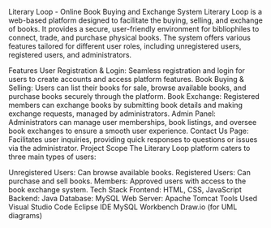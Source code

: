 Literary Loop - Online Book Buying and Exchange System
Literary Loop is a web-based platform designed to facilitate the buying, selling, and exchange of books. It provides a secure, user-friendly environment for bibliophiles to connect, trade, and purchase physical books. The system offers various features tailored for different user roles, including unregistered users, registered users, and administrators.

Features
User Registration & Login: Seamless registration and login for users to create accounts and access platform features.
Book Buying & Selling: Users can list their books for sale, browse available books, and purchase books securely through the platform.
Book Exchange: Registered members can exchange books by submitting book details and making exchange requests, managed by administrators.
Admin Panel: Administrators can manage user memberships, book listings, and oversee book exchanges to ensure a smooth user experience.
Contact Us Page: Facilitates user inquiries, providing quick responses to questions or issues via the administrator.
Project Scope
The Literary Loop platform caters to three main types of users:

Unregistered Users: Can browse available books.
Registered Users: Can purchase and sell books.
Members: Approved users with access to the book exchange system.
Tech Stack
Frontend: HTML, CSS, JavaScript
Backend: Java
Database: MySQL
Web Server: Apache Tomcat
Tools Used
Visual Studio Code
Eclipse IDE
MySQL Workbench
Draw.io (for UML diagrams)
